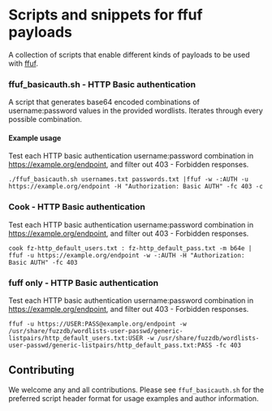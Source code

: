 # Scripts and snippets for ffuf payloads

A collection of scripts that enable different kinds of payloads to be used with [ffuf](https://github.com/ffuf/ffuf).

### ffuf_basicauth.sh - HTTP Basic authentication

A script that generates base64 encoded combinations of username:password values in the provided wordlists. Iterates through every possible combination.

#### Example usage

Test each HTTP basic authentication username:password combination in https://example.org/endpoint, and filter out 403 - Forbidden responses.

```
./ffuf_basicauth.sh usernames.txt passwords.txt |ffuf -w -:AUTH -u https://example.org/endpoint -H "Authorization: Basic AUTH" -fc 403 -c
```

### Cook - HTTP Basic authentication

Test each HTTP basic authentication username:password combination in https://example.org/endpoint, and filter out 403 - Forbidden responses.

```
cook fz-http_default_users.txt : fz-http_default_pass.txt -m b64e | ffuf -u https://example.org/endpoint -w -:AUTH -H "Authorization: Basic AUTH" -fc 403
```

### fuff only - HTTP Basic authentication

Test each HTTP basic authentication username:password combination in https://example.org/endpoint, and filter out 403 - Forbidden responses.

```
ffuf -u https://USER:PASS@example.org/endpoint -w /usr/share/fuzzdb/wordlists-user-passwd/generic-listpairs/http_default_users.txt:USER -w /usr/share/fuzzdb/wordlists-user-passwd/generic-listpairs/http_default_pass.txt:PASS -fc 403
```

## Contributing

We welcome any and all contributions. Please see `ffuf_basicauth.sh` for the preferred script header format for usage examples and author information.
